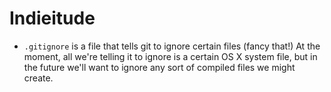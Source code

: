 Indieitude
=================
- `.gitignore` is a file that tells git to ignore certain files (fancy that!) At the moment, all we're telling it to ignore is a certain OS X system file, but in the future we'll want to ignore any sort of compiled files we might create.




